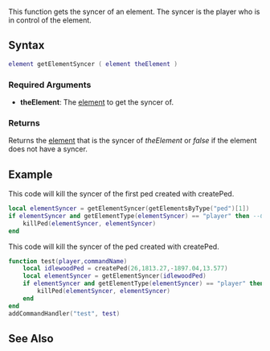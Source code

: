 This function gets the syncer of an element. The syncer is the player who is in control of the element.

Syntax
------

``` lua
element getElementSyncer ( element theElement )
```

### Required Arguments

-   **theElement**: The [element](/element.md "wikilink") to get the syncer of.

### Returns

Returns the [element](/element.md "wikilink") that is the syncer of *theElement* or *false* if the element does not have a syncer.

Example
-------

This code will kill the syncer of the first ped created with createPed.

``` lua
local elementSyncer = getElementSyncer(getElementsByType("ped")[1])
if elementSyncer and getElementType(elementSyncer) == "player" then --Check if its a player and if there is a syncer
    killPed(elementSyncer, elementSyncer)
end
```

This code will kill the syncer of the ped created with createPed.

``` lua
function test(player,commandName)
    local idlewoodPed = createPed(26,1813.27,-1897.04,13.577)
    local elementSyncer = getElementSyncer(idlewoodPed)
    if elementSyncer and getElementType(elementSyncer) == "player" then --Check if its a player and if there is a syncer
        killPed(elementSyncer, elementSyncer)
    end
end
addCommandHandler("test", test)
```

See Also
--------
